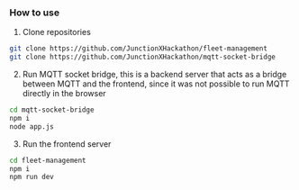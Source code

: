 ### How to use
1. Clone repositories
```bash
git clone https://github.com/JunctionXHackathon/fleet-management
git clone https://github.com/JunctionXHackathon/mqtt-socket-bridge
```

2. Run MQTT socket bridge, this is a backend server that acts as a bridge between MQTT and the frontend, since it was not possible to run MQTT directly in the browser
```bash
cd mqtt-socket-bridge
npm i
node app.js
```


3. Run the frontend server
```bash
cd fleet-management
npm i
npm run dev
```